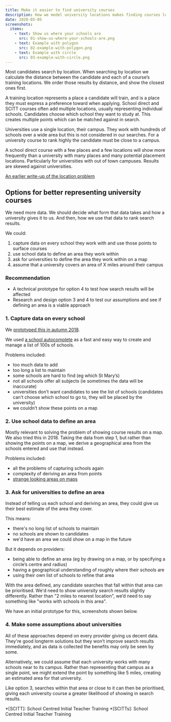 ```yaml
---
title: Make it easier to find university courses
description: How we model university locations makes finding courses less likely
date: 2020-05-05
screenshots:
  items:
    - text: Show us where your schools are
      src: 01-show-us-where-your-schools-are.png
    - text: Example with polygon
      src: 02-example-with-polygon.png
    - text: Example with circle
      src: 03-example-with-circle.png
---
```


Most candidates search by location. When searching by location we calculate the distance between the candidate and each of a course’s training locations. We order those results by distance, and show the closest ones first.

A training location represents a place a candidate will train, and is a place they must express a preference toward when applying. School direct and SCITT courses often add multiple locations, usually representing individual schools. Candidates choose which school they want to study at. This creates multiple points which can be matched against in search.

Universities use a single location, their campus. They work with hundreds of schools over a wide area but this is not considered in our searches. For a university course to rank highly the candidate must be close to a campus.

A school direct course with a few places and a few locations will show more frequently than a university with many places and many potential placement locations. Particularly for universities with out of town campuses. Results are skewed against universities.

[An earlier write-up of the location problem](/publish-teacher-training-courses/the-location-problem)

## Options for better representing university courses

We need more data. We should decide what form that data takes and how a university gives it to us. And then, how we use that data to rank search results.

We could:

1. capture data on every school they work with and use those points to surface courses
2. use school data to define an area they work within
3. ask for universities to define the area they work within on a map
4. assume that a university covers an area of X miles around their campus

### Recommendation

- A technical prototype for option 4 to test how search results will be affected
- Research and design option 3 and 4 to test our assumptions and see if defining an area is a viable approach

### 1. Capture data on every school

We [prototyped this in autumn 2018](/find-teacher-training/maps-for-providers-with-many-partners).

We used [a school autocomplete](/publish-teacher-training-courses/schools-autocomplete) as a fast and easy way to create and manage a list of 100s of schools.

Problems included:

- too much data to add
- too long a list to maintain
- some schools are hard to find (eg which St Mary’s)
- not all schools offer all subjects (ie sometimes the data will be inaccurate)
- universities don’t want candidates to see the list of schools (candidates can’t choose which school to go to, they will be placed by the university)
- we couldn’t show these points on a map

### 2. Use school data to define an area

Mostly relevant to solving the problem of showing course results on a map. We also tried this in 2018. Taking the data from step 1, but rather than showing the points on a map, we derive a geographical area from the schools entered and use that instead.

Problems included:

- all the problems of capturing schools again
- complexity of deriving an area from points
- [strange looking areas on maps](/find-teacher-training/maps-for-providers-with-many-partners#outline-schools-and-ignore-outliers)

### 3. Ask for universities to define an area

Instead of telling us each school and deriving an area, they could give us their best estimate of the area they cover.

This means:

- there's no long list of schools to maintain
- no schools are shown to candidates
- we'd have an area we could show on a map in the future

But it depends on providers:

- being able to define an area (eg by drawing on a map, or by specifying a circle’s centre and radius)
- having a geographical understanding of roughly where their schools are
- using their own list of schools to refine that area

With the area defined, any candidate searches that fall within that area can be prioritised. We'd need to show university search results slightly differently. Rather than "2 miles to nearest location", we’d need to say something like "works with schools in this area".

We have an initial prototype for this, screenshots shown below.

### 4. Make some assumptions about universities

All of these approaches depend on every provider giving us decent data. They're good longterm solutions but they won’t improve search results immediately, and as data is collected the benefits may only be seen by some.

Alternatively, we could assume that each university works with many schools near to its campus. Rather than representing that campus as a single point, we might extend the point by something like 5 miles, creating an estimated area for that university.

Like option 3, searches within that area or close to it can then be prioritised, giving each university course a greater likelihood of showing in search results.

*[SCITT]: School Centred Initial Teacher Training
*[SCITTs]: School Centred Initial Teacher Training
